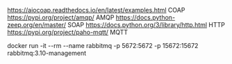 https://aiocoap.readthedocs.io/en/latest/examples.html COAP
https://pypi.org/project/amqp/ AMQP
https://docs.python-zeep.org/en/master/ SOAP
https://docs.python.org/3/library/http.html HTTP
https://pypi.org/project/paho-mqtt/ MQTT


docker run -it --rm --name rabbitmq -p 5672:5672 -p 15672:15672 rabbitmq:3.10-management